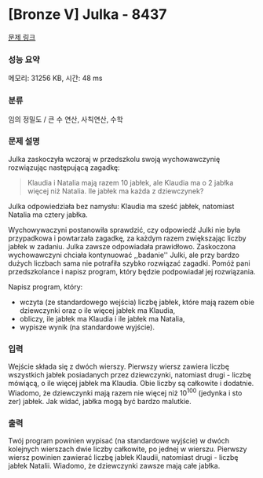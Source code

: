 # [Bronze V] Julka - 8437 

[문제 링크](https://www.acmicpc.net/problem/8437) 

### 성능 요약

메모리: 31256 KB, 시간: 48 ms

### 분류

임의 정밀도 / 큰 수 연산, 사칙연산, 수학

### 문제 설명

<p style="user-select: auto;">Julka zaskoczyła wczoraj w przedszkolu swoją wychowawczynię rozwiązując następującą zagadkę:</p>

<blockquote style="user-select: auto;">Klaudia i Natalia mają razem 10 jabłek, ale Klaudia ma o 2 jabłka więcej niż Natalia. Ile jabłek ma każda z dziewczynek?</blockquote>

<p style="user-select: auto;">Julka odpowiedziała bez namysłu: Klaudia ma sześć jabłek, natomiast Natalia ma cztery jabłka.</p>

<p style="user-select: auto;">Wychowywaczyni postanowiła sprawdzić, czy odpowiedź Julki nie była przypadkowa i powtarzała zagadkę, za każdym razem zwiększając liczby jabłek w zadaniu. Julka zawsze odpowiadała prawidłowo. Zaskoczona wychowawczyni chciała kontynuować ,,badanie'' Julki, ale przy bardzo dużych liczbach sama nie potrafiła szybko rozwiązać zagadki. Pomóż pani przedszkolance i napisz program, który będzie podpowiadał jej rozwiązania.</p>

<p style="user-select: auto;">Napisz program, który:</p>

<ul style="user-select: auto;">
	<li style="user-select: auto;">wczyta (ze standardowego wejścia) liczbę jabłek, które mają razem obie dziewczynki oraz o ile więcej jabłek ma Klaudia,</li>
	<li style="user-select: auto;">obliczy, ile jabłek ma Klaudia i ile jabłek ma Natalia,</li>
	<li style="user-select: auto;">wypisze wynik (na standardowe wyjście).</li>
</ul>

### 입력 

 <p style="user-select: auto;">Wejście składa się z dwóch wierszy. Pierwszy wiersz zawiera liczbę wszystkich jabłek posiadanych przez dziewczynki, natomiast drugi - liczbę mówiącą, o ile więcej jabłek ma Klaudia. Obie liczby są całkowite i dodatnie. Wiadomo, że dziewczynki mają razem nie więcej niż 10<sup style="user-select: auto;">100</sup> (jedynka i sto zer) jabłek. Jak widać, jabłka mogą być bardzo malutkie.</p>

### 출력 

 <p style="user-select: auto;">Twój program powinien wypisać (na standardowe wyjście) w dwóch kolejnych wierszach dwie liczby całkowite, po jednej w wierszu. Pierwszy wiersz powinien zawierać liczbę jabłek Klaudii, natomiast drugi - liczbę jabłek Natalii. Wiadomo, że dziewczynki zawsze mają całe jabłka.</p>

